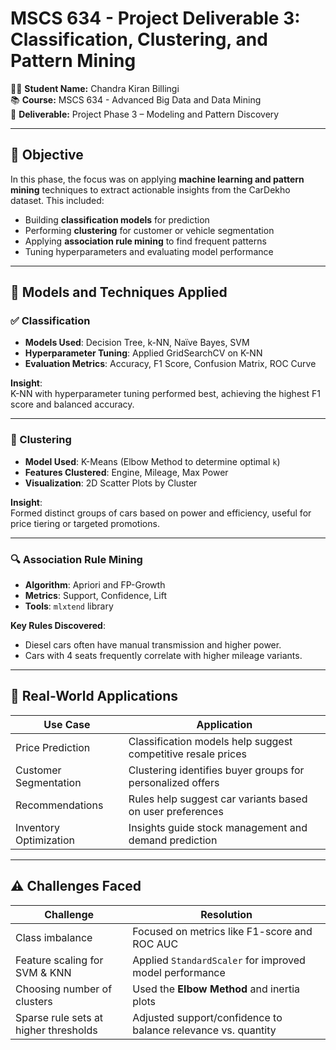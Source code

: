 #  MSCS 634 - Project Deliverable 3: Classification, Clustering, and Pattern Mining

👨‍🎓 **Student Name:** Chandra Kiran Billingi  
📚 **Course:** MSCS 634 - Advanced Big Data and Data Mining  
📅 **Deliverable:** Project Phase 3 – Modeling and Pattern Discovery  

---

## 🧠 Objective

In this phase, the focus was on applying **machine learning and pattern mining** techniques to extract actionable insights from the CarDekho dataset. This included:

- Building **classification models** for prediction
- Performing **clustering** for customer or vehicle segmentation
- Applying **association rule mining** to find frequent patterns
- Tuning hyperparameters and evaluating model performance

---

## 🧪 Models and Techniques Applied

### ✅ Classification

- **Models Used**: Decision Tree, k-NN, Naïve Bayes, SVM
- **Hyperparameter Tuning**: Applied GridSearchCV on K-NN
- **Evaluation Metrics**: Accuracy, F1 Score, Confusion Matrix, ROC Curve

**Insight**:  
K-NN with hyperparameter tuning performed best, achieving the highest F1 score and balanced accuracy.

---

### 🔄 Clustering

- **Model Used**: K-Means (Elbow Method to determine optimal `k`)
- **Features Clustered**: Engine, Mileage, Max Power
- **Visualization**: 2D Scatter Plots by Cluster

**Insight**:  
Formed distinct groups of cars based on power and efficiency, useful for price tiering or targeted promotions.

---

### 🔍 Association Rule Mining

- **Algorithm**: Apriori and FP-Growth
- **Metrics**: Support, Confidence, Lift
- **Tools**: `mlxtend` library

**Key Rules Discovered**:
- Diesel cars often have manual transmission and higher power.
- Cars with 4 seats frequently correlate with higher mileage variants.

---

## 💼 Real-World Applications

| Use Case | Application |
|----------|-------------|
| Price Prediction | Classification models help suggest competitive resale prices |
| Customer Segmentation | Clustering identifies buyer groups for personalized offers |
| Recommendations | Rules help suggest car variants based on user preferences |
| Inventory Optimization | Insights guide stock management and demand prediction |

---

## ⚠️ Challenges Faced

| Challenge | Resolution |
|----------|-------------|
| Class imbalance | Focused on metrics like F1-score and ROC AUC |
| Feature scaling for SVM & KNN | Applied `StandardScaler` for improved model performance |
| Choosing number of clusters | Used the **Elbow Method** and inertia plots |
| Sparse rule sets at higher thresholds | Adjusted support/confidence to balance relevance vs. quantity |



